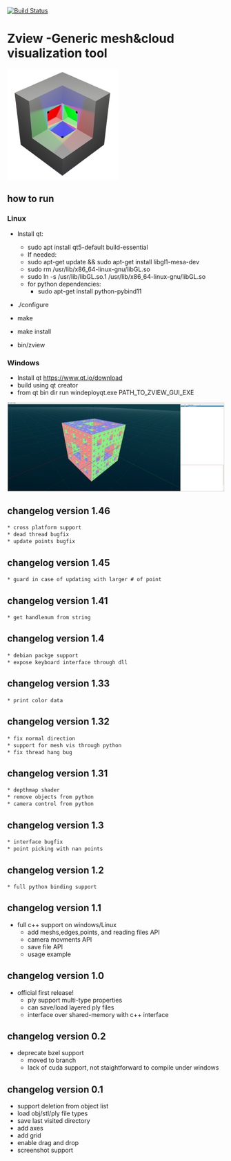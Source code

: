 [![Build Status](https://travis-ci.com/ohadmen/zview.svg?branch=master)](https://travis-ci.com/ohadmen/zview)

# Zview -Generic mesh&cloud visualization tool
![Zview screenshot](/res/zview256.png)


## how to run
### Linux
* Install qt:
    * sudo apt install qt5-default build-essential
    * If needed:
	* sudo apt-get update && sudo apt-get install libgl1-mesa-dev
	* sudo rm /usr/lib/x86_64-linux-gnu/libGL.so 
	* sudo ln -s /usr/lib/libGL.so.1 /usr/lib/x86_64-linux-gnu/libGL.so 
  * for python dependencies:
  	* sudo apt-get install python-pybind11
	

* ./configure
* make
* make install
* bin/zview
### Windows
* Install qt https://www.qt.io/download
* build using qt creator
* from qt bin dir run windeployqt.exe PATH_TO_ZVIEW_GUI_EXE

![Zview screenshot](/res/screenshot.png)

## changelog version 1.46
	* cross platform support
	* dead thread bugfix
	* update points bugfix


## changelog version 1.45
	* guard in case of updating with larger # of point

## changelog version 1.41
	* get handlenum from string

## changelog version 1.4
	* debian packge support
	* expose keyboard interface through dll

## changelog version 1.33
	* print color data


## changelog version 1.32
	* fix normal direction
	* support for mesh vis through python
	* fix thread hang bug



## changelog version 1.31
	* depthmap shader
	* remove objects from python
	* camera control from python


## changelog version 1.3
	* interface bugfix
	* point picking with nan points

## changelog version 1.2
	* full python binding support
## changelog version 1.1
* full c++ support on windows/Linux
	* add meshs,edges,points, and reading files API
	* camera movments API
	* save file API
	* usage example


## changelog version 1.0
* official first release!
	* ply support multi-type properties
	* can save/load layered ply files
	* interface over shared-memory with c++ interface


## changelog version 0.2
* deprecate bzel support
	* moved to branch
	* lack of cuda support, not staightforward to compile under windows

## changelog version 0.1
* support deletion from object list
* load obj/stl/ply file types
* save last visited directory
* add axes
* add grid
* enable drag and drop
* screenshot support
